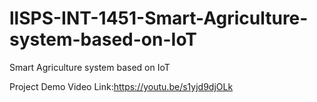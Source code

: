 # llSPS-INT-1451-Smart-Agriculture-system-based-on-IoT
Smart Agriculture system based on IoT

Project Demo Video Link:https://youtu.be/s1yjd9djOLk
